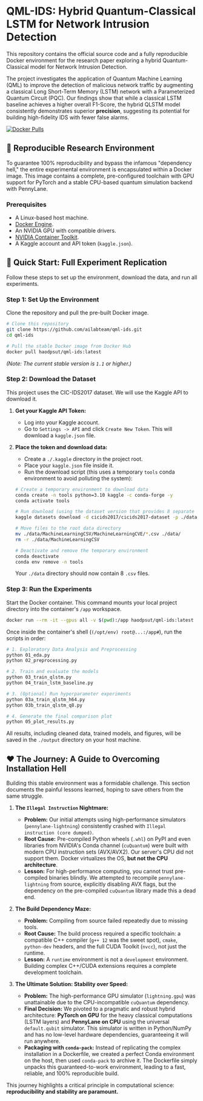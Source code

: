 # QML-IDS: Hybrid Quantum-Classical LSTM for Network Intrusion Detection

This repository contains the official source code and a fully reproducible Docker environment for the research paper exploring a hybrid Quantum-Classical model for Network Intrusion Detection.

The project investigates the application of Quantum Machine Learning (QML) to improve the detection of malicious network traffic by augmenting a classical Long Short-Term Memory (LSTM) network with a Parameterized Quantum Circuit (PQC). Our findings show that while a classical LSTM baseline achieves a higher overall F1-Score, the hybrid QLSTM model consistently demonstrates superior **precision**, suggesting its potential for building high-fidelity IDS with fewer false alarms.

[![Docker Pulls](https://img.shields.io/docker/pulls/haodpsut/qml-ids.svg)](https://hub.docker.com/r/haodpsut/qml-ids)

## 🔬 Reproducible Research Environment

To guarantee 100% reproducibility and bypass the infamous "dependency hell," the entire experimental environment is encapsulated within a Docker image. This image contains a complete, pre-configured toolchain with GPU support for PyTorch and a stable CPU-based quantum simulation backend with PennyLane.

### Prerequisites

*   A Linux-based host machine.
*   [Docker Engine](https://docs.docker.com/engine/install/).
*   An NVIDIA GPU with compatible drivers.
*   [NVIDIA Container Toolkit](https://docs.nvidia.com/datacenter/cloud-native/container-toolkit/latest/install-guide.html).
*   A Kaggle account and API token (`kaggle.json`).

## 🚀 Quick Start: Full Experiment Replication

Follow these steps to set up the environment, download the data, and run all experiments.

### Step 1: Set Up the Environment

Clone the repository and pull the pre-built Docker image.

```bash
# Clone this repository
git clone https://github.com/ailabteam/qml-ids.git
cd qml-ids

# Pull the stable Docker image from Docker Hub
docker pull haodpsut/qml-ids:latest
```
*(Note: The current stable version is `1.1` or higher.)*

### Step 2: Download the Dataset

This project uses the CIC-IDS2017 dataset. We will use the Kaggle API to download it.

1.  **Get your Kaggle API Token:**
    *   Log into your Kaggle account.
    *   Go to `Settings -> API` and click `Create New Token`. This will download a `kaggle.json` file.

2.  **Place the token and download data:**
    *   Create a `./.kaggle` directory in the project root.
    *   Place your `kaggle.json` file inside it.
    *   Run the download script (this uses a temporary `tools` conda environment to avoid polluting the system):
    ```bash
    # Create a temporary environment to download data
    conda create -n tools python=3.10 kaggle -c conda-forge -y
    conda activate tools
    
    # Run download (using the dataset version that provides 8 separate files)
    kaggle datasets download -d cicids2017/cicids2017-dataset -p ./data --unzip
    
    # Move files to the root data directory
    mv ./data/MachineLearningCSV/MachineLearningCVE/*.csv ./data/
    rm -r ./data/MachineLearningCSV
    
    # Deactivate and remove the temporary environment
    conda deactivate
    conda env remove -n tools
    ```
    Your `./data` directory should now contain 8 `.csv` files.

### Step 3: Run the Experiments

Start the Docker container. This command mounts your local project directory into the container's `/app` workspace.

```bash
docker run --rm -it --gpus all -v $(pwd):/app haodpsut/qml-ids:latest
```

Once inside the container's shell (`(/opt/env) root@...:/app#`), run the scripts in order:

```bash
# 1. Exploratory Data Analysis and Preprocessing
python 01_eda.py
python 02_preprocessing.py

# 2. Train and evaluate the models
python 03_train_qlstm.py
python 04_train_lstm_baseline.py

# 3. (Optional) Run hyperparameter experiments
python 03a_train_qlstm_h64.py
python 03b_train_qlstm_q8.py

# 4. Generate the final comparison plot
python 05_plot_results.py
```
All results, including cleaned data, trained models, and figures, will be saved in the `./output` directory on your host machine.

## ❤️ The Journey: A Guide to Overcoming Installation Hell

Building this stable environment was a formidable challenge. This section documents the painful lessons learned, hoping to save others from the same struggle.

1.  **The `Illegal Instruction` Nightmare:**
    *   **Problem:** Our initial attempts using high-performance simulators (`pennylane-lightning`) consistently crashed with `Illegal instruction (core dumped)`.
    *   **Root Cause:** Pre-compiled Python wheels (`.whl`) on PyPI and even libraries from NVIDIA's Conda channel (`cuQuantum`) were built with modern CPU instruction sets (AVX/AVX2). Our server's CPU did not support them. Docker virtualizes the OS, **but not the CPU architecture**.
    *   **Lesson:** For high-performance computing, you cannot trust pre-compiled binaries blindly. We attempted to recompile `pennylane-lightning` from source, explicitly disabling AVX flags, but the dependency on the pre-compiled `cuQuantum` library made this a dead end.

2.  **The Build Dependency Maze:**
    *   **Problem:** Compiling from source failed repeatedly due to missing tools.
    *   **Root Cause:** The build process required a specific toolchain: a compatible C++ compiler (`g++ 12` was the sweet spot), `cmake`, `python-dev` headers, and the full CUDA Toolkit (`nvcc`), not just the runtime.
    *   **Lesson:** A `runtime` environment is not a `development` environment. Building complex C++/CUDA extensions requires a complete development toolchain.

3.  **The Ultimate Solution: Stability over Speed:**
    *   **Problem:** The high-performance GPU simulator (`lightning.gpu`) was unattainable due to the CPU-incompatible `cuQuantum` dependency.
    *   **Final Decision:** We pivoted to a pragmatic and robust hybrid architecture: **PyTorch on GPU** for the heavy classical computations (LSTM layers) and **PennyLane on CPU** using the universal `default.qubit` simulator. This simulator is written in Python/NumPy and has no low-level hardware dependencies, guaranteeing it will run anywhere.
    *   **Packaging with `conda-pack`:** Instead of replicating the complex installation in a Dockerfile, we created a perfect Conda environment on the host, then used `conda-pack` to archive it. The Dockerfile simply unpacks this guaranteed-to-work environment, leading to a fast, reliable, and 100% reproducible build.

This journey highlights a critical principle in computational science: **reproducibility and stability are paramount.**
